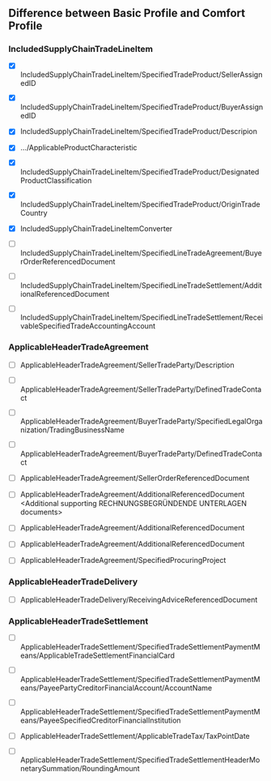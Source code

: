 ## Difference between Basic Profile and Comfort Profile

### IncludedSupplyChainTradeLineItem

-   [x] IncludedSupplyChainTradeLineItem/SpecifiedTradeProduct/SellerAssignedID
-   [x] IncludedSupplyChainTradeLineItem/SpecifiedTradeProduct/BuyerAssignedID
-   [x] IncludedSupplyChainTradeLineItem/SpecifiedTradeProduct/Descripion
-   [x] .../ApplicableProductCharacteristic
-   [x] IncludedSupplyChainTradeLineItem/SpecifiedTradeProduct/DesignatedProductClassification
-   [x] IncludedSupplyChainTradeLineItem/SpecifiedTradeProduct/OriginTradeCountry
-   [x] IncludedSupplyChainTradeLineItemConverter

-   [ ] IncludedSupplyChainTradeLineItem/SpecifiedLineTradeAgreement/BuyerOrderReferencedDocument

-   [ ] IncludedSupplyChainTradeLineItem/SpecifiedLineTradeSettlement/AdditionalReferencedDocument
-   [ ] IncludedSupplyChainTradeLineItem/SpecifiedLineTradeSettlement/ReceivableSpecifiedTradeAccountingAccount

### ApplicableHeaderTradeAgreement

-   [ ] ApplicableHeaderTradeAgreement/SellerTradeParty/Description
-   [ ] ApplicableHeaderTradeAgreement/SellerTradeParty/DefinedTradeContact

-   [ ] ApplicableHeaderTradeAgreement/BuyerTradeParty/SpecifiedLegalOrganization/TradingBusinessName
-   [ ] ApplicableHeaderTradeAgreement/BuyerTradeParty/DefinedTradeContact

-   [ ] ApplicableHeaderTradeAgreement/SellerOrderReferencedDocument

-   [ ] ApplicableHeaderTradeAgreement/AdditionalReferencedDocument <Additional supporting RECHNUNGSBEGRÜNDENDE UNTERLAGEN documents>
-   [ ] ApplicableHeaderTradeAgreement/AdditionalReferencedDocument <BT-17-Tender or lot reference>
-   [ ] ApplicableHeaderTradeAgreement/AdditionalReferencedDocument <BT-18-Invoiced object identifier>

-   [ ] ApplicableHeaderTradeAgreement/SpecifiedProcuringProject

### ApplicableHeaderTradeDelivery

-   [ ] ApplicableHeaderTradeDelivery/ReceivingAdviceReferencedDocument

### ApplicableHeaderTradeSettlement

-   [ ] ApplicableHeaderTradeSettlement/SpecifiedTradeSettlementPaymentMeans/ApplicableTradeSettlementFinancialCard
-   [ ] ApplicableHeaderTradeSettlement/SpecifiedTradeSettlementPaymentMeans/PayeePartyCreditorFinancialAccount/AccountName
-   [ ] ApplicableHeaderTradeSettlement/SpecifiedTradeSettlementPaymentMeans/PayeeSpecifiedCreditorFinancialInstitution

-   [ ] ApplicableHeaderTradeSettlement/ApplicableTradeTax/TaxPointDate

-   [ ] ApplicableHeaderTradeSettlement/SpecifiedTradeSettlementHeaderMonetarySummation/RoundingAmount
